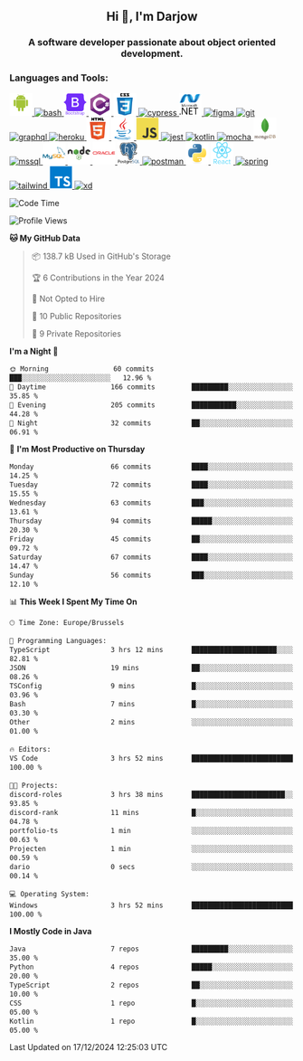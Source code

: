 <h2 align="center">Hi 👋, I'm Darjow</h2>
<h3 align="center">A software developer passionate about object oriented development.</h3>

<h3 align="left">Languages and Tools:</h3>
<p align="left"> <a href="https://developer.android.com" target="_blank" rel="noreferrer"> <img src="https://raw.githubusercontent.com/devicons/devicon/master/icons/android/android-original-wordmark.svg" alt="android" width="40" height="40"/> <a href="https://www.gnu.org/software/bash/" target="_blank" rel="noreferrer"> <img src="https://www.vectorlogo.zone/logos/gnu_bash/gnu_bash-icon.svg" alt="bash" width="40" height="40"/> </a> <a href="https://getbootstrap.com" target="_blank" rel="noreferrer"> <img src="https://raw.githubusercontent.com/devicons/devicon/master/icons/bootstrap/bootstrap-plain-wordmark.svg" alt="bootstrap" width="40" height="40"/> </a> <a href="https://www.w3schools.com/cs/" target="_blank" rel="noreferrer"> <img src="https://raw.githubusercontent.com/devicons/devicon/master/icons/csharp/csharp-original.svg" alt="csharp" width="40" height="40"/> </a> <a href="https://www.w3schools.com/css/" target="_blank" rel="noreferrer"> <img src="https://raw.githubusercontent.com/devicons/devicon/master/icons/css3/css3-original-wordmark.svg" alt="css3" width="40" height="40"/> </a> <a href="https://www.cypress.io" target="_blank" rel="noreferrer"> <img src="https://raw.githubusercontent.com/simple-icons/simple-icons/6e46ec1fc23b60c8fd0d2f2ff46db82e16dbd75f/icons/cypress.svg" alt="cypress" width="40" height="40"/> </a> <a href="https://dotnet.microsoft.com/" target="_blank" rel="noreferrer"> <img src="https://raw.githubusercontent.com/devicons/devicon/master/icons/dot-net/dot-net-original-wordmark.svg" alt="dotnet" width="40" height="40"/> </a> <a href="https://www.figma.com/" target="_blank" rel="noreferrer"> <img src="https://www.vectorlogo.zone/logos/figma/figma-icon.svg" alt="figma" width="40" height="40"/> </a> <a href="https://git-scm.com/" target="_blank" rel="noreferrer"> <img src="https://www.vectorlogo.zone/logos/git-scm/git-scm-icon.svg" alt="git" width="40" height="40"/> </a> <a href="https://graphql.org" target="_blank" rel="noreferrer"> <img src="https://www.vectorlogo.zone/logos/graphql/graphql-icon.svg" alt="graphql" width="40" height="40"/> </a> <a href="https://heroku.com" target="_blank" rel="noreferrer"> <img src="https://www.vectorlogo.zone/logos/heroku/heroku-icon.svg" alt="heroku" width="40" height="40"/> </a> <a href="https://www.w3.org/html/" target="_blank" rel="noreferrer"> <img src="https://raw.githubusercontent.com/devicons/devicon/master/icons/html5/html5-original-wordmark.svg" alt="html5" width="40" height="40"/> </a> <a href="https://www.java.com" target="_blank" rel="noreferrer"> <img src="https://raw.githubusercontent.com/devicons/devicon/master/icons/java/java-original.svg" alt="java" width="40" height="40"/> </a> <a href="https://developer.mozilla.org/en-US/docs/Web/JavaScript" target="_blank" rel="noreferrer"> <img src="https://raw.githubusercontent.com/devicons/devicon/master/icons/javascript/javascript-original.svg" alt="javascript" width="40" height="40"/> </a> <a href="https://jestjs.io" target="_blank" rel=f"noreferrer"> <img src="https://www.vectorlogo.zone/logos/jestjsio/jestjsio-icon.svg" alt="jest" width="40" height="40"/> </a> <a href="https://kotlinlang.org" target="_blank" rel="noreferrer"> <img src="https://www.vectorlogo.zone/logos/kotlinlang/kotlinlang-icon.svg" alt="kotlin" width="40" height="40"/> </a> <a href="https://mochajs.org" target="_blank" rel="noreferrer"> <img src="https://www.vectorlogo.zone/logos/mochajs/mochajs-icon.svg" alt="mocha" width="40" height="40"/> </a> <a href="https://www.mongodb.com/" target="_blank" rel="noreferrer"> <img src="https://raw.githubusercontent.com/devicons/devicon/master/icons/mongodb/mongodb-original-wordmark.svg" alt="mongodb" width="40" height="40"/> </a> <a href="https://www.microsoft.com/en-us/sql-server" target="_blank" rel="noreferrer"> <img src="https://www.svgrepo.com/show/303229/microsoft-sql-server-logo.svg" alt="mssql" width="40" height="40"/> </a> <a href="https://www.mysql.com/" target="_blank" rel="noreferrer"> <img src="https://raw.githubusercontent.com/devicons/devicon/master/icons/mysql/mysql-original-wordmark.svg" alt="mysql" width="40" height="40"/> </a> <a href="https://nodejs.org" target="_blank" rel="noreferrer"> <img src="https://raw.githubusercontent.com/devicons/devicon/master/icons/nodejs/nodejs-original-wordmark.svg" alt="nodejs" width="40" height="40"/> </a> <a href="https://www.oracle.com/" target="_blank" rel="noreferrer"> <img src="https://raw.githubusercontent.com/devicons/devicon/master/icons/oracle/oracle-original.svg" alt="oracle" width="40" height="40"/> </a> <a href="https://www.postgresql.org" target="_blank" rel="noreferrer"> <img src="https://raw.githubusercontent.com/devicons/devicon/master/icons/postgresql/postgresql-original-wordmark.svg" alt="postgresql" width="40" height="40"/> </a> <a href="https://postman.com" target="_blank" rel="noreferrer"> <img src="https://www.vectorlogo.zone/logos/getpostman/getpostman-icon.svg" alt="postman" width="40" height="40"/> </a> <a href="https://www.python.org" target="_blank" rel="noreferrer"> <img src="https://raw.githubusercontent.com/devicons/devicon/master/icons/python/python-original.svg" alt="python" width="40" height="40"/> </a> <a href="https://reactjs.org/" target="_blank" rel="noreferrer"> <img src="https://raw.githubusercontent.com/devicons/devicon/master/icons/react/react-original-wordmark.svg" alt="react" width="40" height="40"/> </a> <a href="https://spring.io/" target="_blank" rel="noreferrer"> <img src="https://www.vectorlogo.zone/logos/springio/springio-icon.svg" alt="spring" width="40" height="40"/> </a> <a href="https://tailwindcss.com/" target="_blank" rel="noreferrer"> <img src="https://www.vectorlogo.zone/logos/tailwindcss/tailwindcss-icon.svg" alt="tailwind" width="40" height="40"/> </a> <a href="https://www.typescriptlang.org/" target="_blank" rel="noreferrer"> <img src="https://raw.githubusercontent.com/devicons/devicon/master/icons/typescript/typescript-original.svg" alt="typescript" width="40" height="40"/> </a><a href="https://www.adobe.com/products/xd.html" target="_blank" rel="noreferrer"> <img src="https://cdn.worldvectorlogo.com/logos/adobe-xd.svg" alt="xd" width="40" height="40"/> </a> </p>


<!--START_SECTION:waka-->
![Code Time](http://img.shields.io/badge/Code%20Time-668%20hrs%2019%20mins-blue)

![Profile Views](http://img.shields.io/badge/Profile%20Views-0-blue)

**🐱 My GitHub Data** 

> 📦 138.7 kB Used in GitHub's Storage 
 > 
> 🏆 6 Contributions in the Year 2024
 > 
> 🚫 Not Opted to Hire
 > 
> 📜 10 Public Repositories 
 > 
> 🔑 9 Private Repositories 
 > 
**I'm a Night 🦉** 

```text
🌞 Morning                60 commits          ███░░░░░░░░░░░░░░░░░░░░░░   12.96 % 
🌆 Daytime                166 commits         █████████░░░░░░░░░░░░░░░░   35.85 % 
🌃 Evening                205 commits         ███████████░░░░░░░░░░░░░░   44.28 % 
🌙 Night                  32 commits          ██░░░░░░░░░░░░░░░░░░░░░░░   06.91 % 
```
📅 **I'm Most Productive on Thursday** 

```text
Monday                   66 commits          ████░░░░░░░░░░░░░░░░░░░░░   14.25 % 
Tuesday                  72 commits          ████░░░░░░░░░░░░░░░░░░░░░   15.55 % 
Wednesday                63 commits          ███░░░░░░░░░░░░░░░░░░░░░░   13.61 % 
Thursday                 94 commits          █████░░░░░░░░░░░░░░░░░░░░   20.30 % 
Friday                   45 commits          ██░░░░░░░░░░░░░░░░░░░░░░░   09.72 % 
Saturday                 67 commits          ████░░░░░░░░░░░░░░░░░░░░░   14.47 % 
Sunday                   56 commits          ███░░░░░░░░░░░░░░░░░░░░░░   12.10 % 
```


📊 **This Week I Spent My Time On** 

```text
🕑︎ Time Zone: Europe/Brussels

💬 Programming Languages: 
TypeScript               3 hrs 12 mins       █████████████████████░░░░   82.81 % 
JSON                     19 mins             ██░░░░░░░░░░░░░░░░░░░░░░░   08.26 % 
TSConfig                 9 mins              █░░░░░░░░░░░░░░░░░░░░░░░░   03.96 % 
Bash                     7 mins              █░░░░░░░░░░░░░░░░░░░░░░░░   03.30 % 
Other                    2 mins              ░░░░░░░░░░░░░░░░░░░░░░░░░   01.00 % 

🔥 Editors: 
VS Code                  3 hrs 52 mins       █████████████████████████   100.00 % 

🐱‍💻 Projects: 
discord-roles            3 hrs 38 mins       ███████████████████████░░   93.85 % 
discord-rank             11 mins             █░░░░░░░░░░░░░░░░░░░░░░░░   04.78 % 
portfolio-ts             1 min               ░░░░░░░░░░░░░░░░░░░░░░░░░   00.63 % 
Projecten                1 min               ░░░░░░░░░░░░░░░░░░░░░░░░░   00.59 % 
dario                    0 secs              ░░░░░░░░░░░░░░░░░░░░░░░░░   00.14 % 

💻 Operating System: 
Windows                  3 hrs 52 mins       █████████████████████████   100.00 % 
```

**I Mostly Code in Java** 

```text
Java                     7 repos             █████████░░░░░░░░░░░░░░░░   35.00 % 
Python                   4 repos             █████░░░░░░░░░░░░░░░░░░░░   20.00 % 
TypeScript               2 repos             ██░░░░░░░░░░░░░░░░░░░░░░░   10.00 % 
CSS                      1 repo              █░░░░░░░░░░░░░░░░░░░░░░░░   05.00 % 
Kotlin                   1 repo              █░░░░░░░░░░░░░░░░░░░░░░░░   05.00 % 
```




 Last Updated on 17/12/2024 12:25:03 UTC
<!--END_SECTION:waka-->
